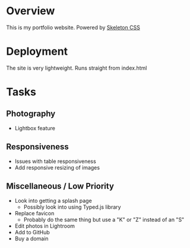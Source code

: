 # Overview
This is my portfolio website. Powered by <a href="http://getskeleton.com/">Skeleton CSS</a>


# Deployment
The site is very lightweight. Runs straight from index.html


# Tasks

## Photography
- Lightbox feature

## Responsiveness
- Issues with table responsiveness
- Add responsive resizing of images

## Miscellaneous / Low Priority
- Look into getting a splash page
    - Possibly look into using Typed.js library
- Replace favicon
    - Probably do the same thing but use a "K" or "Z" instead of an "S"
- Edit photos in Lightroom
- Add to GitHub
- Buy a domain